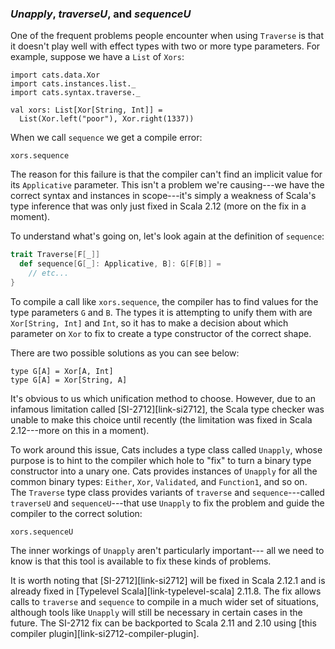 ### *Unapply*, *traverseU*, and *sequenceU*

One of the frequent problems people encounter when using `Traverse`
is that it doesn't play well with effect types with two or more type parameters.
For example, suppose we have a `List` of `Xors`:

```tut:book:silent
import cats.data.Xor
import cats.instances.list._
import cats.syntax.traverse._
```

```tut:book
val xors: List[Xor[String, Int]] =
  List(Xor.left("poor"), Xor.right(1337))
```

When we call `sequence` we get a compile error:

```tut:book:fail
xors.sequence
```

The reason for this failure is that
the compiler can't find an implicit value for its `Applicative` parameter.
This isn't a problem we're causing---we have the correct syntax and instances in scope---it's
simply a weakness of Scala's type inference that was only just fixed in Scala 2.12
(more on the fix in a moment).

To understand what's going on, let's look again at the definition of `sequence`:

```scala
trait Traverse[F[_]]
  def sequence[G[_]: Applicative, B]: G[F[B]] =
    // etc...
}
```

To compile a call like `xors.sequence`,
the compiler has to find values for the type parameters `G` and `B`.
The types it is attempting to unify them with are `Xor[String, Int]` and `Int`,
so it has to make a decision about which parameter on `Xor` to fix
to create a type constructor of the correct shape.

There are two possible solutions as you can see below:

```tut:book:silent
type G[A] = Xor[A, Int]
type G[A] = Xor[String, A]
```

It's obvious to us which unification method to choose.
However, due to an infamous limitation called [SI-2712][link-si2712],
the Scala type checker was unable to make this choice until recently
(the limitation was fixed in Scala 2.12---more on this in a moment).

To work around this issue, Cats includes a type class called `Unapply`,
whose purpose is to hint to the compiler which hole to "fix" to turn a
binary type constructor into a unary one.
Cats provides instances of `Unapply` for all the common binary types:
`Either`, `Xor`, `Validated`, and `Function1`, and so on.
The `Traverse` type class provides variants
of `traverse` and `sequence`---called `traverseU` and `sequenceU`---that
use `Unapply` to fix the problem and guide the compiler to the correct solution:

```tut:book
xors.sequenceU
```

The inner workings of `Unapply` aren't particularly important---
all we need to know is that this tool is available to fix these kinds of problems.

It is worth noting that [SI-2712][link-si2712] will be fixed in Scala 2.12.1
and is already fixed in [Typelevel Scala][link-typelevel-scala] 2.11.8.
The fix allows calls to `traverse` and `sequence` to compile in a much wider set of situations,
although tools like `Unapply` will still be necessary in certain cases in the future.
The SI-2712 fix can be backported to Scala 2.11 and 2.10
using [this compiler plugin][link-si2712-compiler-plugin].
